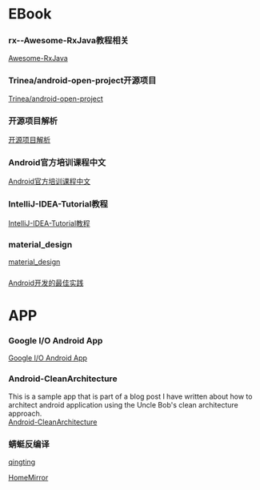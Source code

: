 # EBook

### rx--Awesome-RxJava教程相关

[Awesome-RxJava](https://github.com/lzyzsd/Awesome-RxJava)

### Trinea/android-open-project开源项目
[Trinea/android-open-project](https://github.com/Trinea/android-open-project)

### 开源项目解析
[开源项目解析](https://github.com/android-cn/android-open-project-analysis)

### Android官方培训课程中文
[Android官方培训课程中文](https://github.com/kesenhoo/android-training-course-in-chinese)

### IntelliJ-IDEA-Tutorial教程
[IntelliJ-IDEA-Tutorial教程](https://github.com/judasn/IntelliJ-IDEA-Tutorial)

### material_design
[material_design](https://github.com/1sters/material_design_zh_2)

### 
[Android开发的最佳实践](https://github.com/futurice/android-best-practices)

### 
[]()

### 
[]()

### 
[]()

### 
[]()

### 
[]()

### 
[]()

### 
[]()

### 
[]()

### 
[]()

### 
[]()

### 
[]()

# APP

### Google I/O Android App
[Google I/O Android App](https://github.com/google/iosched)

### Android-CleanArchitecture
This is a sample app that is part of a blog post I have written about how to architect android application using the Uncle Bob's clean architecture approach.  
[Android-CleanArchitecture](https://github.com/android10/Android-CleanArchitecture)


### 蜻蜓反编译
[qingting](https://github.com/SeniorZhai/QingTing)

[HomeMirror](https://github.com/HannahMitt/HomeMirror)

### 
[]()
### 
[]()

### 
[]()

### 
[]()

### 
[]()

### 
[]()

### 
[]()

### 
[]()

### 
[]()

### 
[]()

### 
[]()

### 
[]()

### 
[]()

### 
[]()

### 
[]()

### 
[]()

### 
[]()

### 
[]()

### 
[]()

### 
[]()

### 
[]()

### 
[]()

### 
[]()

### 
[]()

### 
[]()



